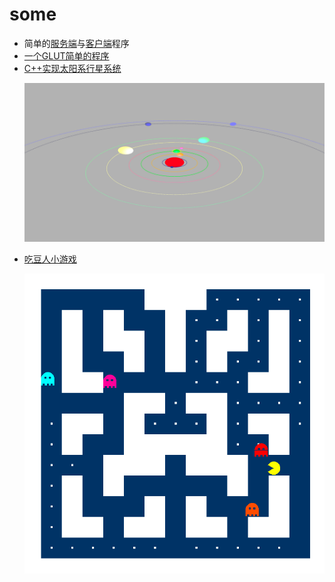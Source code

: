 # some

- 简单的[服务端](./SimpleSocket/server.c)与[客户端](./SimpleSocket/client.c)程序
- [一个GLUT简单的程序](./SimpleSocket/baseGlutProc.cpp)
- [C++实现太阳系行星系统](./SolarSystem)

<ul>
<img src = "./SolarSystem/SolarSystem.png" alt="图片-太阳系行星系统">
</ul>

- [吃豆人小游戏](./Pacman)
<ul>
  <img src = "./Pacman/pacman.jpg" alt="图片-吃豆人小游戏">
</ul>
